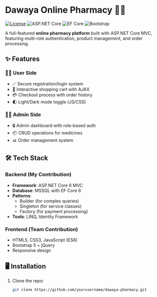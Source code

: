 # Dawaya Online Pharmacy 🏥💊

[![License](https://img.shields.io/badge/License-MIT-blue.svg)](LICENSE)
![ASP.NET Core](https://img.shields.io/badge/ASP.NET_Core-6.0-purple)
![EF Core](https://img.shields.io/badge/EF_Core-6.0-green)
![Bootstrap](https://img.shields.io/badge/Bootstrap-5.0-blueviolet)

A full-featured **online pharmacy platform** built with ASP.NET Core MVC, featuring multi-role authentication, product management, and order processing.

## ✨ Features

### 👨‍💻 User Side
- ✅ Secure registration/login system
- 🛒 Interactive shopping cart with AJAX
- 💳 Checkout process with order history
- 🌓 Light/Dark mode toggle (JS/CSS)

### 👨‍⚕️ Admin Side
- 🔒 Admin dashboard with role-based auth
- 📦 CRUD operations for medicines
- 📊 Order management system

## 🛠️ Tech Stack

### Backend (My Contribution)
- **Framework**: ASP.NET Core 6 MVC
- **Database**: MSSQL with EF Core 6
- **Patterns**: 
  - Builder (for complex queries)
  - Singleton (for service classes)
  - Factory (for payment processing)
- **Tools**: LINQ, Identity Framework

### Frontend (Team Contribution)
- HTML5, CSS3, JavaScript (ES6)
- Bootstrap 5 + jQuery
- Responsive design

## 🖥️ Installation

1. Clone the repo:
   ```bash
   git clone https://github.com/yourusername/dawaya-pharmacy.git
